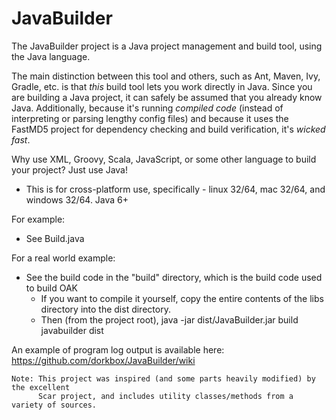 JavaBuilder
==========

The JavaBuilder project is a Java project management and build tool, using the Java language.

The main distinction between this tool and others, such as Ant, Maven, Ivy, Gradle, etc. is that
*this* build tool lets you work directly in Java. Since you are building a Java project, it can 
safely be assumed that you already know Java. Additionally, because it's running *compiled code*
(instead of interpreting or parsing lengthy config files) and because it uses the FastMD5 project
for dependency checking and build verification, it's *wicked fast*.

Why use XML, Groovy, Scala, JavaScript, or some other language to build your project? Just use Java!

- This is for cross-platform use, specifically - linux 32/64, mac 32/64, and windows 32/64. Java 6+


For example:

 - See Build.java
 
For a real world example:

 - See the build code in the "build" directory, which is the build code used to build OAK    
   - If you want to compile it yourself, copy the entire contents of the libs directory into the dist directory.  
   - Then (from the project root), java -jar dist/JavaBuilder.jar build javabuilder dist  
  
   
An example of program log output is available here: https://github.com/dorkbox/JavaBuilder/wiki  
   
```
Note: This project was inspired (and some parts heavily modified) by the excellent 
      Scar project, and includes utility classes/methods from a variety of sources.
```

